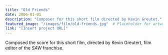 ```yaml
---
title: "Old Friends"
date: 2006-01-01
description: "Composer for this short film directed by Kevin Greutet."
featured_image: "/images/film/old-friends.jpg"  # Placeholder for artwork
link: "[Insert project URL]"
---
```

Composed the score for this short film, directed by Kevin Greutert, film editor of the *SAW* franchise.